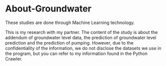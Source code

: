# About-Groundwater
These studies are done through Machine Learning technology.

This is my research with my partner. The content of the study is about the addendum of groundwater level data, the prediction of groundwater level prediction and the prediction of pumping. However, due to the confidentiality of the information, we do not disclose the datasets we use in the program, but you can refer to my information found in the Python Crawler.
